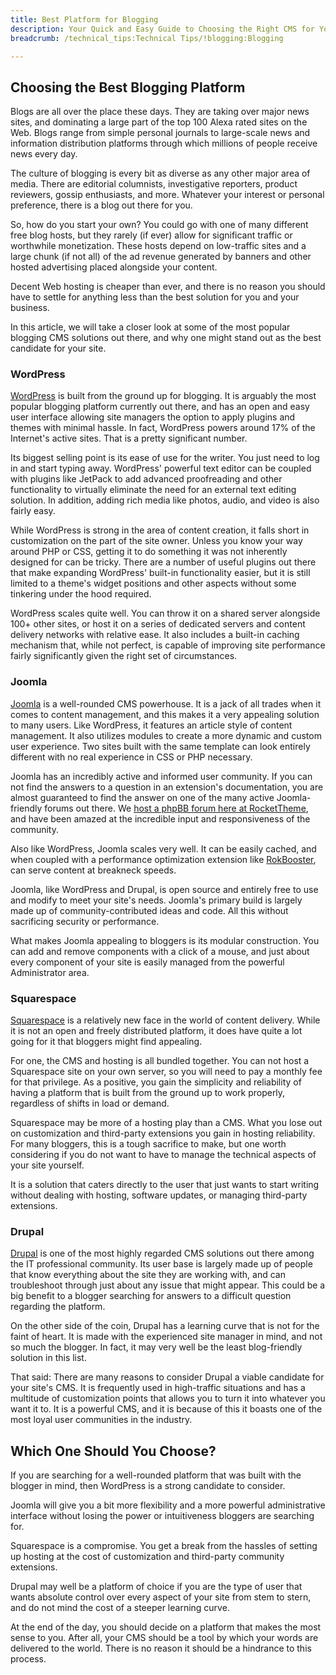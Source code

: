 ```yaml
---
title: Best Platform for Blogging
description: Your Quick and Easy Guide to Choosing the Right CMS for Your Blog.
breadcrumb: /technical_tips:Technical Tips/!blogging:Blogging

---
```


Choosing the Best Blogging Platform
-----

Blogs are all over the place these days. They are taking over major news sites, and dominating a large part of the top 100 Alexa rated sites on the Web. Blogs range from simple personal journals to large-scale news and information distribution platforms through which millions of people receive news every day.

The culture of blogging is every bit as diverse as any other major area of media. There are editorial columnists, investigative reporters, product reviewers, gossip enthusiasts, and more. Whatever your interest or personal preference, there is a blog out there for you.

So, how do you start your own? You could go with one of many different free blog hosts, but they rarely (if ever) allow for significant traffic or worthwhile monetization. These hosts depend on low-traffic sites and a large chunk (if not all) of the ad revenue generated by banners and other hosted advertising placed alongside your content.

Decent Web hosting is cheaper than ever, and there is no reason you should have to settle for anything less than the best solution for you and your business.

In this article, we will take a closer look at some of the most popular blogging CMS solutions out there, and why one might stand out as the best candidate for your site.

### WordPress

[WordPress][wordpress] is built from the ground up for blogging. It is arguably the most popular blogging platform currently out there, and has an open and easy user interface allowing site managers the option to apply plugins and themes with minimal hassle. In fact, WordPress powers around 17% of the Internet's active sites. That is a pretty significant number.

Its biggest selling point is its ease of use for the writer. You just need to log in and start typing away. WordPress' powerful text editor can be coupled with plugins like JetPack to add advanced proofreading and other functionality to virtually eliminate the need for an external text editing solution. In addition, adding rich media like photos, audio, and video is also fairly easy.

While WordPress is strong in the area of content creation, it falls short in customization on the part of the site owner. Unless you know your way around PHP or CSS, getting it to do something it was not inherently designed for can be tricky. There are a number of useful plugins out there that make expanding WordPress' built-in functionality easier, but it is still limited to a theme's widget positions and other aspects without some tinkering under the hood required.

WordPress scales quite well. You can throw it on a shared server alongside 100+ other sites, or host it on a series of dedicated servers and content delivery networks with relative ease. It also includes a built-in caching mechanism that, while not perfect, is capable of improving site performance fairly significantly given the right set of circumstances.

### Joomla

[Joomla][joomla] is a well-rounded CMS powerhouse. It is a jack of all trades when it comes to content management, and this makes it a very appealing solution to many users. Like WordPress, it features an article style of content management. It also utilizes modules to create a more dynamic and custom user experience. Two sites built with the same template can look entirely different with no real experience in CSS or PHP necessary.

Joomla has an incredibly active and informed user community. If you can not find the answers to a question in an extension's documentation, you are almost guaranteed to find the answer on one of the many active Joomla-friendly forums out there. We [host a phpBB forum here at RocketTheme][forum], and have been amazed at the incredible input and responsiveness of the community.

Also like WordPress, Joomla scales very well. It can be easily cached, and when coupled with a performance optimization extension like [RokBooster][rokbooster], can serve content at breakneck speeds.

Joomla, like WordPress and Drupal, is open source and entirely free to use and modify to meet your site's needs. Joomla's primary build is largely made up of community-contributed ideas and code. All this without sacrificing security or performance.

What makes Joomla appealing to bloggers is its modular construction. You can add and remove components with a click of a mouse, and just about every component of your site is easily managed from the powerful Administrator area.

### Squarespace

[Squarespace][square] is a relatively new face in the world of content delivery. While it is not an open and freely distributed platform, it does have quite a lot going for it that bloggers might find appealing.

For one, the CMS and hosting is all bundled together. You can not host a Squarespace site on your own server, so you will need to pay a monthly fee for that privilege. As a positive, you gain the simplicity and reliability of having a platform that is built from the ground up to work properly, regardless of shifts in load or demand.

Squarespace may be more of a hosting play than a CMS. What you lose out on customization and third-party extensions you gain in hosting reliability. For many bloggers, this is a tough sacrifice to make, but one worth considering if you do not want to have to manage the technical aspects of your site yourself.

It is a solution that caters directly to the user that just wants to start writing without dealing with hosting, software updates, or managing third-party extensions.

### Drupal

[Drupal][drupal] is one of the most highly regarded CMS solutions out there among the IT professional community. Its user base is largely made up of people that know everything about the site they are working with, and can troubleshoot through just about any issue that might appear. This could be a big benefit to a blogger searching for answers to a difficult question regarding the platform. 

On the other side of the coin, Drupal has a learning curve that is not for the faint of heart. It is made with the experienced site manager in mind, and not so much the blogger. In fact, it may very well be the least blog-friendly solution in this list.

That said: There are many reasons to consider Drupal a viable candidate for your site's CMS. It is frequently used in high-traffic situations and has a multitude of customization points that allows you to turn it into whatever you want it to. It is a powerful CMS, and it is because of this it boasts one of the most loyal user communities in the industry.

Which One Should You Choose?
-----

If you are searching for a well-rounded platform that was built with the blogger in mind, then WordPress is a strong candidate to consider. 

Joomla will give you a bit more flexibility and a more powerful administrative interface without losing the power or intuitiveness bloggers are searching for.

Squarespace is a compromise. You get a break from the hassles of setting up hosting at the cost of customization and third-party community extensions. 

Drupal may well be a platform of choice if you are the type of user that wants absolute control over every aspect of your site from stem to stern, and do not mind the cost of a steeper learning curve.

At the end of the day, you should decide on a platform that makes the most sense to you. After all, your CMS should be a tool by which your words are delivered to the world. There is no reason it should be a hindrance to this process.

[forum]: http://www.rockettheme.com/forum/
[rokbooster]: http://www.rockettheme.com/extensions-joomla/rokbooster
[drupal]: https://drupal.org/
[wordpress]: https://wordpress.org/
[square]: http://www.squarespace.com/stories
[joomla]: http://joomla.org